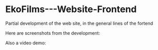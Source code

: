 # EkoFilms---Website-Frontend


Partial development of the web site, in the general lines of the fortend

Here are screenshots from the development:

Also a video demo:
